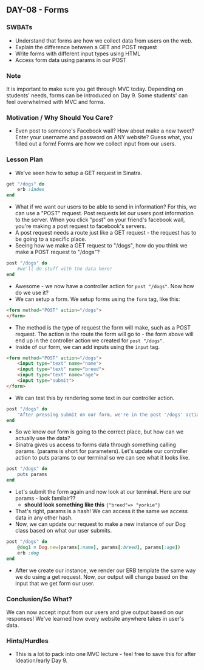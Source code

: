 ## DAY-08 - Forms 

### SWBATs

+ Understand that forms are how we collect data from users on the web.
+ Explain the difference between a GET and POST request
+ Write forms with different input types using HTML
+ Access form data using params in our POST 

### Note

It is important to make sure you get through MVC today. Depending on students' needs, forms can be introduced on Day 9. Some students' can feel overwhelmed with MVC and forms.

### Motivation / Why Should You Care?

+ Even post to someone's Facebook wall? How about make a new tweet? Enter your username and password on ANY website? Guess what, you filled out a form! Forms are how we collect input from our users. 

### Lesson Plan

+ We've seen how to setup a GET request in Sinatra. 
```ruby
get "/dogs" do
	erb :index
end
```
+ What if we want our users to be able to send in information? For this, we can use a "POST" request. Post requests let our users post information to the server. When you click "post" on your friend's facebook wall, you're making a post request to facebook's servers.
+ A post request needs a route just like a GET request - the request has to be going to a specific place. 
+ Seeing how we make a GET request to "/dogs", how do you think we make a POST request to "/dogs"?
```ruby
post "/dogs" do
	#we'll do stuff with the data here!
end
```
+ Awesome - we now have a controller action for `post "/dogs"`. Now how do we use it? 
+ We can setup a form. We setup forms using the `form` tag, like this:
```html
<form method="POST" action="/dogs">
</form>
```
+ The method is the type of request the form will make, such as a POST request. The action is the route the form will go to - the form above will end up in the controller action we created for `post "/dogs"`.
+ Inside of our form, we can add inputs using the `input` tag.
```html
<form method="POST" action="/dogs">
	<input type="text" name="name">
	<input type="text" name="breed">
	<input type="text" name="age">
	<input type="submit">
</form>
```
+ We can test this by rendering some text in our controller action. 
```ruby
post "/dogs" do
	"After pressing submit on our form, we're in the post '/dogs' action!"
end
```
+ So we know our form is going to the correct place, but how can we actually use the data? 
+ Sinatra gives us access to forms data through something calling params. (params is short for parameters). Let's update our controller action to puts params to our terminal so we can see what it looks like. 
```ruby
post "/dogs" do
	puts params
end
```
+ Let's submit the form again and now look at our terminal. Here are our params - look familair??
	+ **should look something like this** `{"breed"=> "yorkie"}`
+ That's right, params is a hash! We can access it the same we access data in any other hash. 
+ Now, we can update our request to make a new instance of our Dog class based on what our user submits. 
```ruby
post "/dogs" do
	@dog1 = Dog.new(params[:name], params[:breed], params[:age])
	erb :dog
end
```
+ After we create our instance, we render our ERB template the same way we do using a get request. Now, our output will change based on the input that we get form our user.

### Conclusion/So What?

We can now accept input from our users and give output based on our responses! We've learned how every website anywhere takes in user's data. 

### Hints/Hurdles

+ This is a lot to pack into one MVC lecture - feel free to save this for after Ideation/early Day 9. 